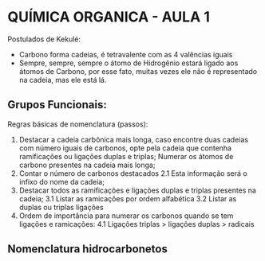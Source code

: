 


# QUÍMICA ORGANICA - AULA 1



Postulados de Kekulé: 

- Carbono forma cadeias, é tetravalente com as 4 valências iguais
- Sempre, sempre, sempre o átomo de Hidrogênio estará ligado aos átomos de Carbono, por esse fato, muitas vezes ele não é representado na cadeia, mas ele está lá. 


## Grupos Funcionais:

Regras básicas de nomenclatura (passos): 

1. Destacar a cadeia carbônica mais longa, caso encontre duas cadeias com número iguais de carbonos, opte pela cadeia que contenha ramificações ou ligações duplas e triplas;
Numerar os átomos de carbono presentes na cadeia mais longa;
2. Contar o número de carbonos destacados
	2.1 Esta informação será o infixo do nome da cadeia;
3. Destacar todos as ramificações e ligações duplas e triplas presentes na cadeia;
	3.1 Listar as ramicações por ordem alfabética
	3.2 Listar as duplas ou triplas ligações
4. Ordem de importância para numerar os carbonos quando se tem ligações e ramicações:
	4.1 Ligações triplas > ligações duplas > radicais


## Nomenclatura hidrocarbonetos



